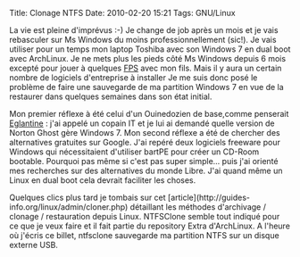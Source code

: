 Title: Clonage NTFS
Date: 2010-02-20 15:21
Tags: GNU/Linux


La vie est pleine d'imprévus :-) Je change de job après un mois et je vais
rebasculer sur Ms Windows du moins professionnellement (sic!). Je vais utiliser
pour un temps mon laptop Toshiba avec son Windows 7 en dual boot avec ArchLinux.
Je ne mets plus les pieds côté Ms Windows depuis 6 mois excepté pour jouer à
quelques [FPS](http://fr.wikipedia.org/wiki/First-person_shooter) avec mon fils.
Mais il y aura un certain nombre de logiciels d'entreprise à installer Je me
suis donc posé le problème de faire une sauvegarde de ma partition Windows 7
en vue de la restaurer dans quelques semaines dans son état initial.

Mon premier réflexe à été celui d'un Ouinedozien de base,comme penserait
[Eglantine](http://eelo.lgm.free.fr/) : j'ai appelé un copain IT et je lui ai
demandé quelle version de Norton Ghost gère Windows 7. Mon second réflexe a
été de chercher des alternatives gratuites sur Google. J'ai repéré deux
logiciels freeware pour Windows qui nécessitaient d'utiliser bartPE pour créer
un CD-Room bootable. Pourquoi pas même si c'est pas super simple... puis j'ai
orienté mes recherches sur des alternatives du monde Libre. J'ai quand même un
Linux en dual boot cela devrait faciliter les choses.


Quelques clics plus tard je tombais sur cet [article](http://guides-
info.org/linux/admin/cloner.php) détaillant les méthodes d'archivage / clonage
/ restauration depuis Linux. NTFSClone semble tout indiqué pour ce que je veux
faire et il fait partie du repository Extra d'ArchLinux. A l'heure où j'écris
ce billet, ntfsclone sauvegarde ma partition NTFS sur un disque externe USB.